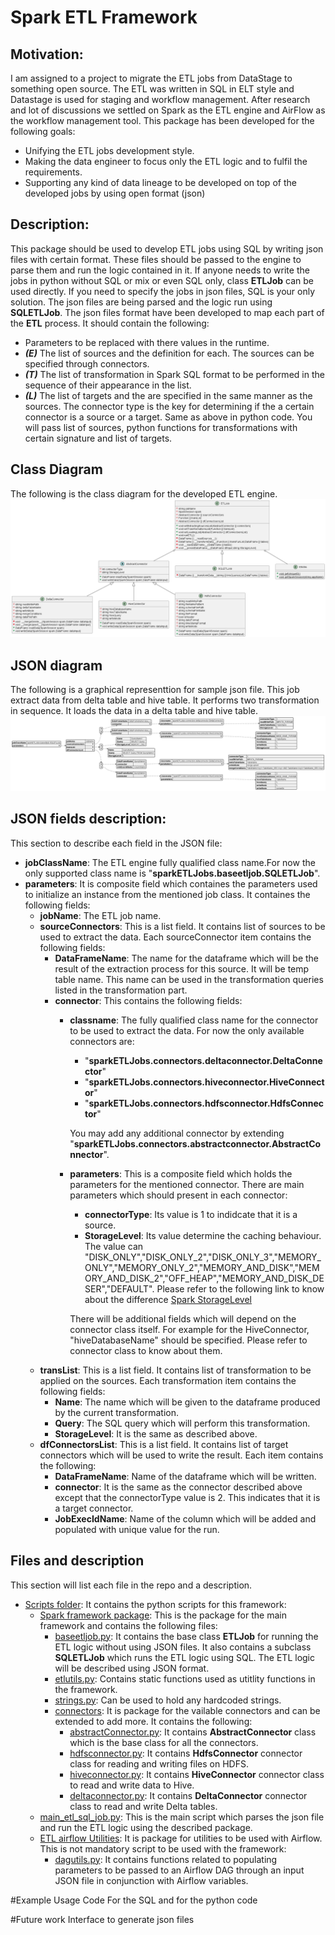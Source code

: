 
# Spark ETL Framework

## Motivation:
I am assigned to a project to migrate the ETL jobs from DataStage to something open source.
The ETL was written in SQL in ELT style and Datastage is used for staging and workflow management.
After research and lot of discussions we settled on Spark as the ETL engine and AirFlow as the workflow
management tool. 
This package has been developed for the following goals:
- Unifying the ETL jobs development style.
- Making the data engineer to focus only the ETL logic and to fulfil the requirements. 
- Supporting any kind of data lineage to be developed on top of the developed jobs by using open format (json)

## Description:
This package should be used to develop ETL jobs using SQL by writing json files with certain format.
These files should be passed to the engine to parse them and run the logic contained in it.
If anyone needs to write the jobs in python without SQL or mix or even SQL only, class **ETLJob** can be used directly.
If you need to specify the jobs in json files, SQL is your only solution. The json files are being parsed and the logic run using **SQLETLJob**.
The json files format have been developed to map each part of the **ETL** process.
It should contain the following:
- Parameters to be replaced with there values in the runtime.
- ***(E)*** The list of sources and the definition for each. The sources can be specified through connectors.
- ***(T)*** The list of transformation in Spark SQL format to be performed in the sequence of their appearance in the list.
- ***(L)*** The list of targets and the are specified in the same manner as the sources. The connector type is the key for determining if the a certain connector is a source or a target.
Same as above in python code. You will pass list of sources, python functions for transformations with certain signature and list of targets.

## Class Diagram
The following is the class diagram for the developed ETL engine.
![ETL Engine](diagrams/sparkETL.png)
## JSON diagram 
The following is a graphical representtion for sample json file. This job extract data
from delta table and hive table. It performs two transformation in sequence. It loads the data
in a delta table and hive table.
![JSON sample](diagrams/jsonfilesample.png)

## JSON fields description:
This section to describe each field in the JSON file:
- **jobClassName**: The ETL engine fully qualified class name.For now the only supported class name is "**sparkETLJobs.baseetljob.SQLETLJob**". 
- **parameters**: It is composite field which containes the parameters used to initialize an instance from the mentioned job class.
  It containes the following fields: 
  - **jobName**: The ETL job name.
  - **sourceConnectors**: This is a list field. It contains list of sources to be used to extract the data.
    Each sourceConnector item contains the following fields:
    - **DataFrameName**: The name for the dataframe which will be the result of the extraction process for this source. It will be temp table name. 
      This name can be used in the transformation queries listed in the transformation part.
    - **connector**: This contains the following fields:
      - **classname**: The fully qualified class name for the connector to be used to extract the data.
        For now the only available connectors are:
        - "**sparkETLJobs.connectors.deltaconnector.DeltaConnector**"
        - "**sparkETLJobs.connectors.hiveconnector.HiveConnector**"
        - "**sparkETLJobs.connectors.hdfsconnector.HdfsConnector**"
        
        You may add any additional connector by extending "**sparkETLJobs.connectors.abstractconnector.AbstractConnector**".
      - **parameters**: This is a composite field which holds the parameters for the mentioned connector.
        There are main parameters which should present in each connector:
        - **connectorType**: Its value is 1 to indidcate that it is a source.
        - **StorageLevel**: Its value determine the caching behaviour. The value can "DISK_ONLY","DISK_ONLY_2","DISK_ONLY_3","MEMORY_ONLY","MEMORY_ONLY_2","MEMORY_AND_DISK","MEMORY_AND_DISK_2","OFF_HEAP","MEMORY_AND_DISK_DESER","DEFAULT".
          Please refer to the following link to know about the difference [Spark StorageLevel](https://spark.apache.org/docs/3.1.2/api/python/reference/api/pyspark.StorageLevel.html?highlight=storagelevel)
        
        There will be additional fields which will depend on the connector class itself.
        For example for the HiveConnector, "hiveDatabaseName" should be specified. Please refer to connector class to know about them.
  - **transList**: This is a list field. It contains list of transformation to be applied on the sources. Each transformation item contains the following fields:
    - **Name**: The name which will be given to the dataframe produced by the current transformation.
    - **Query**: The SQL query which will perform this transformation.
    - **StorageLevel**: It is the same as described above.
  - **dfConnectorsList**: This is a list field. It contains list of target connectors which will be used to write the result.
    Each item contains the following:
    - **DataFrameName**: Name of the dataframe which will be written.
    - **connector**: It is the same as the connector described above except that the connectorType value is 2.
      This indicates that it is a target connector.
    - **JobExecIdName**: Name of the column which will be added and populated with unique value for the run.


## Files and description

This section will list each file in the repo and a description.
- [Scripts folder](/scripts): It contains the python scripts for this framework:
  - [Spark framework package](scripts/sparkETLJobs): This is the package for the main framework and contains the following files:
    - [baseetljob.py](scripts/sparkETLJobs/baseetljob.py): It contains the base class **ETLJob** for running the ETL logic without using JSON files.
      It also contains a subclass **SQLETLJob** which runs the ETL logic using SQL. The ETL logic will be described using JSON format.
    - [etlutils.py](scripts/sparkETLJobs/etlutils.py): Contains static functions used as utitlity functions in the framework.
    - [strings.py](scripts/sparkETLJobs/strings.py): Can be used to hold any hardcoded strings.
    - [connectors](/scripts/sparkETLJobs/connectors): It is package for the vailable connectors and can be extended to add more. It contains the following:
      - [abstractConnector.py](/scripts/sparkETLJobs/connectors/abstractConnector.py): It contains **AbstractConnector** class which is the base class for all the connectors.
      - [hdfsconnector.py](/scripts/sparkETLJobs/connectors/hdfsconnector.py): It contains **HdfsConnector** connector class for reading and writing files on HDFS.
      - [hiveconnector.py](/scripts/sparkETLJobs/connectors/hiveconnector.py): It contains **HiveConnector** connector class to read and write data to Hive.
      - [deltaconnector.py](/scripts/sparkETLJobs/connectors/deltaconnector.py): It contains **DeltaConnector** connector class to read and write Delta tables.
  - [main_etl_sql_job.py](/scripts/main_etl_sql_job.py): This is the main script which parses the json file and run the ETL logic using the described package.
  - [ETL airflow Utilities](/scripts/etldagutils): It is package for utilities to be used with Airflow. This is not mandatory script to be used with the framework:
    - [dagutils.py](scripts/etldagutils/dagutils.py): It contains functions related to populating parameters to be passed to an Airflow DAG through an input JSON file in conjunction with Airflow variables.

#Example Usage Code
For the SQL and for the python code

#Future work
Interface to generate json files

